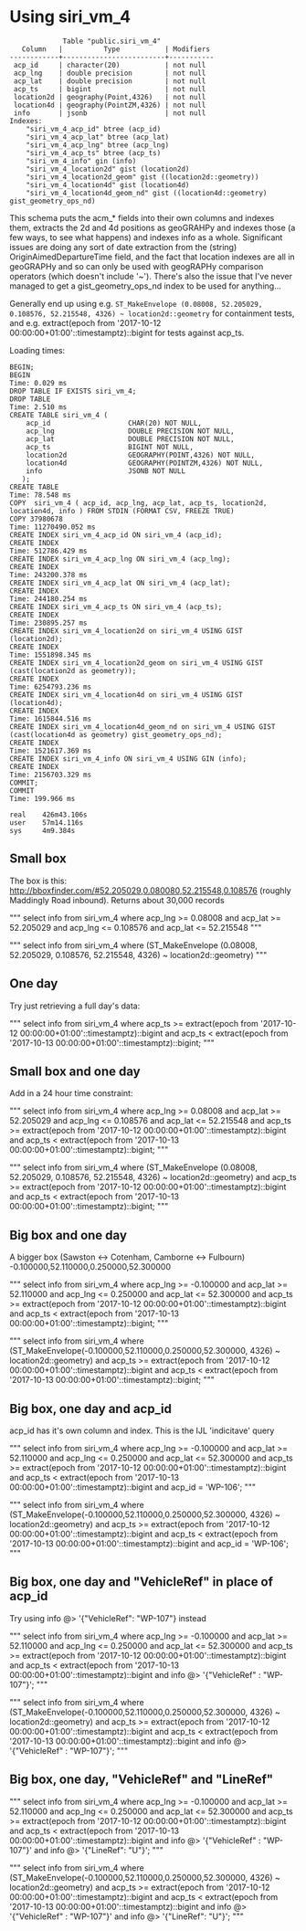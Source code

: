 
Using siri\_vm\_4
=============

```
             Table "public.siri_vm_4"
   Column   |          Type           | Modifiers
------------+-------------------------+-----------
 acp_id     | character(20)           | not null
 acp_lng    | double precision        | not null
 acp_lat    | double precision        | not null
 acp_ts     | bigint                  | not null
 location2d | geography(Point,4326)   | not null
 location4d | geography(PointZM,4326) | not null
 info       | jsonb                   | not null
Indexes:
    "siri_vm_4_acp_id" btree (acp_id)
    "siri_vm_4_acp_lat" btree (acp_lat)
    "siri_vm_4_acp_lng" btree (acp_lng)
    "siri_vm_4_acp_ts" btree (acp_ts)
    "siri_vm_4_info" gin (info)
    "siri_vm_4_location2d" gist (location2d)
    "siri_vm_4_location2d_geom" gist ((location2d::geometry))
    "siri_vm_4_location4d" gist (location4d)
    "siri_vm_4_location4d_geom_nd" gist ((location4d::geometry) gist_geometry_ops_nd)
```

This schema puts the acm\_\* fields into their own columns and indexes
them, extracts the 2d and 4d positions as geoGRAHPy and indexes those (a
few ways, to  see what happens) and indexes info as a whole. Significant
issues are  doing any sort of date extraction from the (string)
OriginAimedDepartureTime field, and the fact that location indexes are
all in geoGRAPHy and so can only be used with  geogRAPHy comparison
operators (which doesn't include '~'). There's also the issue that I've
never managed to get a gist_geometry_ops_nd index to be used for
anything...

Generally end up using e.g. `ST_MakeEnvelope (0.08008, 52.205029,
0.108576, 52.215548, 4326) ~ location2d::geometry` for containment tests, and
e.g. extract(epoch from '2017-10-12
00:00:00+01:00'::timestamptz)::bigint for tests against acp_ts.

Loading times:

```
BEGIN;
BEGIN
Time: 0.029 ms
DROP TABLE IF EXISTS siri_vm_4;
DROP TABLE
Time: 2.510 ms
CREATE TABLE siri_vm_4 (
    acp_id                   CHAR(20) NOT NULL,
    acp_lng                  DOUBLE PRECISION NOT NULL,
    acp_lat                  DOUBLE PRECISION NOT NULL,
    acp_ts                   BIGINT NOT NULL,
    location2d               GEOGRAPHY(POINT,4326) NOT NULL,
    location4d               GEOGRAPHY(POINTZM,4326) NOT NULL,
    info                     JSONB NOT NULL
   );
CREATE TABLE
Time: 78.548 ms
COPY  siri_vm_4 ( acp_id, acp_lng, acp_lat, acp_ts, location2d, location4d, info ) FROM STDIN (FORMAT CSV, FREEZE TRUE)
COPY 37980678
Time: 11270490.052 ms
CREATE INDEX siri_vm_4_acp_id ON siri_vm_4 (acp_id);
CREATE INDEX
Time: 512786.429 ms
CREATE INDEX siri_vm_4_acp_lng ON siri_vm_4 (acp_lng);
CREATE INDEX
Time: 243200.378 ms
CREATE INDEX siri_vm_4_acp_lat ON siri_vm_4 (acp_lat);
CREATE INDEX
Time: 244180.254 ms
CREATE INDEX siri_vm_4_acp_ts ON siri_vm_4 (acp_ts);
CREATE INDEX
Time: 230895.257 ms
CREATE INDEX siri_vm_4_location2d on siri_vm_4 USING GIST (location2d);
CREATE INDEX
Time: 1551898.345 ms
CREATE INDEX siri_vm_4_location2d_geom on siri_vm_4 USING GIST (cast(location2d as geometry));
CREATE INDEX
Time: 6254793.236 ms
CREATE INDEX siri_vm_4_location4d on siri_vm_4 USING GIST (location4d);
CREATE INDEX
Time: 1615844.516 ms
CREATE INDEX siri_vm_4_location4d_geom_nd on siri_vm_4 USING GIST (cast(location4d as geometry) gist_geometry_ops_nd);
CREATE INDEX
Time: 1521617.369 ms
CREATE INDEX siri_vm_4_info ON siri_vm_4 USING GIN (info);
CREATE INDEX
Time: 2156703.329 ms
COMMIT;
COMMIT
Time: 199.966 ms

real    426m43.106s
user    57m14.116s
sys     4m9.384s
```




Small box
---------

The box is this:
http://bboxfinder.com/#52.205029,0.080080,52.215548,0.108576 (roughly
Maddingly Road inbound). Returns about 30,000 records

"""
select info from siri_vm_4 where acp_lng >= 0.08008 and acp_lat >= 52.205029 and acp_lng <= 0.108576 and acp_lat <= 52.215548
"""

"""
select info from siri_vm_4 where (ST_MakeEnvelope (0.08008, 52.205029, 0.108576, 52.215548, 4326) ~ location2d::geometry)
"""

One day
-------

Try just retrieving a full day's data:

"""
select info from siri_vm_4 where acp_ts >= extract(epoch from '2017-10-12 00:00:00+01:00'::timestamptz)::bigint and acp_ts < extract(epoch from '2017-10-13 00:00:00+01:00'::timestamptz)::bigint;
"""

Small box and one day
---------------------

Add in a 24 hour time constraint:

"""
select info from siri_vm_4 where acp_lng >= 0.08008 and acp_lat >= 52.205029 and acp_lng <= 0.108576 and acp_lat <= 52.215548 and acp_ts >= extract(epoch from '2017-10-12 00:00:00+01:00'::timestamptz)::bigint and acp_ts < extract(epoch from '2017-10-13 00:00:00+01:00'::timestamptz)::bigint;
"""

"""
select info from siri_vm_4 where (ST_MakeEnvelope (0.08008, 52.205029, 0.108576, 52.215548, 4326) ~ location2d::geometry) and acp_ts >= extract(epoch from '2017-10-12 00:00:00+01:00'::timestamptz)::bigint and acp_ts < extract(epoch from '2017-10-13 00:00:00+01:00'::timestamptz)::bigint;
"""

Big box and one day
-------------------

A bigger box (Sawston <-> Cotenham, Camborne <-> Fulbourn) -0.100000,52.110000,0.250000,52.300000

"""
select info from siri_vm_4 where acp_lng >= -0.100000 and acp_lat >= 52.110000 and acp_lng <= 0.250000 and acp_lat <= 52.300000 and acp_ts >= extract(epoch from '2017-10-12 00:00:00+01:00'::timestamptz)::bigint and acp_ts < extract(epoch from '2017-10-13 00:00:00+01:00'::timestamptz)::bigint;
"""

"""
select info from siri_vm_4 where (ST_MakeEnvelope(-0.100000,52.110000,0.250000,52.300000, 4326) ~ location2d::geometry) and acp_ts >= extract(epoch from '2017-10-12 00:00:00+01:00'::timestamptz)::bigint and acp_ts < extract(epoch from '2017-10-13 00:00:00+01:00'::timestamptz)::bigint;
"""

Big box, one day and acp\_id
---------------------------

acp\_id has it's own column and index. This is the IJL 'indicitave' query

"""
select info from siri_vm_4 where acp_lng >= -0.100000 and acp_lat >= 52.110000 and acp_lng <= 0.250000 and acp_lat <= 52.300000 and acp_ts >= extract(epoch from '2017-10-12 00:00:00+01:00'::timestamptz)::bigint and acp_ts < extract(epoch from '2017-10-13 00:00:00+01:00'::timestamptz)::bigint and acp_id = 'WP-106';
"""

"""
select info from siri_vm_4 where (ST_MakeEnvelope(-0.100000,52.110000,0.250000,52.300000, 4326) ~ location2d::geometry) and acp_ts >= extract(epoch from '2017-10-12 00:00:00+01:00'::timestamptz)::bigint and acp_ts < extract(epoch from '2017-10-13 00:00:00+01:00'::timestamptz)::bigint and acp_id = 'WP-106';
"""

Big box, one day and "VehicleRef" in place of acp\_id
----------------------------------------------------

Try using info @> '{"VehicleRef": "WP-107"} instead

"""
select info from siri_vm_4 where acp_lng >= -0.100000 and acp_lat >= 52.110000 and acp_lng <= 0.250000 and acp_lat <= 52.300000 and acp_ts >= extract(epoch from '2017-10-12 00:00:00+01:00'::timestamptz)::bigint and acp_ts < extract(epoch from '2017-10-13 00:00:00+01:00'::timestamptz)::bigint and info @> '{"VehicleRef" : "WP-107"}';
"""


"""
select info from siri_vm_4 where (ST_MakeEnvelope(-0.100000,52.110000,0.250000,52.300000, 4326) ~ location2d::geometry) and acp_ts >= extract(epoch from '2017-10-12 00:00:00+01:00'::timestamptz)::bigint and acp_ts < extract(epoch from '2017-10-13 00:00:00+01:00'::timestamptz)::bigint and info @> '{"VehicleRef" : "WP-107"}';
"""

Big box, one day, "VehicleRef" and "LineRef"
--------------------------------------------

"""
select info from siri_vm_4 where acp_lng >= -0.100000 and acp_lat >= 52.110000 and acp_lng <= 0.250000 and acp_lat <= 52.300000 and acp_ts >= extract(epoch from '2017-10-12 00:00:00+01:00'::timestamptz)::bigint and acp_ts < extract(epoch from '2017-10-13 00:00:00+01:00'::timestamptz)::bigint and info @> '{"VehicleRef" : "WP-107"}' and info @> '{"LineRef": "U"}';
"""

"""
select info from siri_vm_4 where (ST_MakeEnvelope(-0.100000,52.110000,0.250000,52.300000, 4326) ~ location2d::geometry) and acp_ts >= extract(epoch from '2017-10-12 00:00:00+01:00'::timestamptz)::bigint and acp_ts < extract(epoch from '2017-10-13 00:00:00+01:00'::timestamptz)::bigint and info @> '{"VehicleRef" : "WP-107"}' and info @> '{"LineRef": "U"}';
"""
